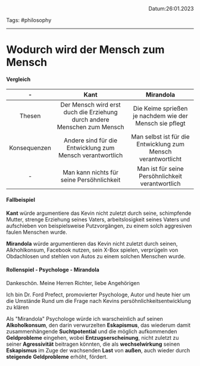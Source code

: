 <p align="right">Datum:26:01.2023</p>

Tags: #philosophy 

---
# Wodurch wird der Mensch zum Mensch


#### Vergleich

-| Kant | Mirandola
:-:|:-:|:-:
Thesen|Der Mensch wird erst duch die Erziehung durch andere Menschen zum Mensch | Die Keime sprießen je nachdem wie der Mensch sie pflegt
Konsequenzen| Andere sind für die Entwicklung zum Mensch verantwortlich | Man selbst ist für die Entwicklung zum Mensch verantwortlicht
- | Man kann nichts für seine Persöhnlichkeit | Man ist für seine Persöhnlichkeit verantwortlich

#### Fallbeispiel
**Kant** würde argumentiere das Kevin nicht zuletzt durch seine, schimpfende Mutter, strenge Erziehung seines Vaters, arbeitslosigkeit seines Vaters und aufschieben von beispielsweise Putzvorgängen, zu einem solch aggresiven faulen Menschen wurde.

**Mirandola** würde argumentieren das Kevin nicht zuletzt durch seinen, Alkhohlkonsum, Facebook nutzen,  sein X-Box spielen, verprügeln von Obdachlosen und stehlen von Autos zu einem solchen Menschen wurde. 

#### Rollenspiel - Psychologe - Mirandola

Dankeschön.
Meine Herren Richter, liebe Angehörigen

Ich bin Dr. Ford Prefect, promovierter Psychologe, Autor und heute hier um die Umstände Rund um die Frage nach Kevins persöhnlichkeitsentwicklung zu klären

Als "Mirandola" Psychologe würde ich warscheinlich auf seinen **Alkoholkonsum**, den darin verwurzelten **Eskapismus**, das wiederum damit zusammenhängende **Suchtpotential** und die möglich aufkommenden **Geldprobleme** eingehen, wobei **Entzugserscheinung**, nicht zuletzt zu seiner **Agressivität** beitragen könnten, die als **wechselwirkung** seinen **Eskapismus** im Zuge der wachsenden **Last** von **außen**, auch wieder durch **steigende** **Geldprobleme** erhöht,  fördert.